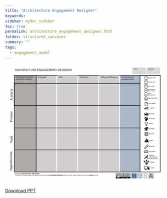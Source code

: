 ```yaml
---
title: "Architecture Engagement Designer"
keywords: 
sidebar: mydoc_sidebar
toc: true
permalink: architecture_engagement_designer.html
folder: structured_canvases
summary: ""
tags: 
  - engagement_model
---
```




![image001](media/architecture_engagement_designer.svg)
 
[Download PPT](media/ppt/architecture_engagement_designer.pptx)